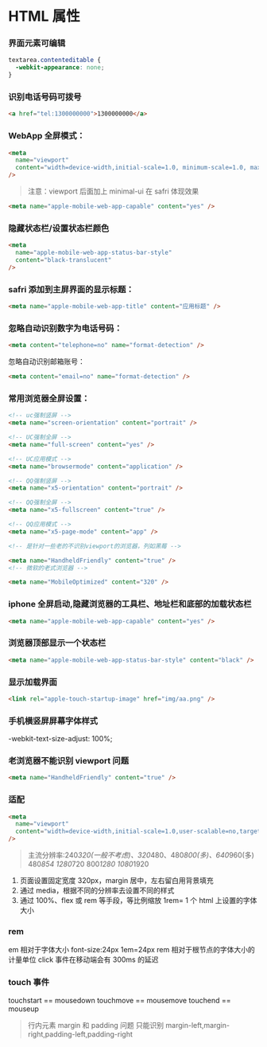 # HTML 属性

### 界面元素可编辑

```css
textarea.contenteditable {
  -webkit-appearance: none;
}
```

### 识别电话号码可拨号

```html
<a href="tel:1300000000">1300000000</a>
```

### WebApp 全屏模式：

```html
<meta
  name="viewport"
  content="width=device-width,initial-scale=1.0, minimum-scale=1.0, maximum-scale=1.0, user-scalable=no,minimal-ui"
/>
```

> 注意：viewport 后面加上 minimal-ui 在 safri 体现效果

```html
<meta name="apple-mobile-web-app-capable" content="yes" />
```

### 隐藏状态栏/设置状态栏颜色

```html
<meta
  name="apple-mobile-web-app-status-bar-style"
  content="black-translucent"
/>
```

### safri 添加到主屏界面的显示标题：

```html
<meta name="apple-mobile-web-app-title" content="应用标题" />
```

### 忽略自动识别数字为电话号码：

```html
<meta content="telephone=no" name="format-detection" />
```

忽略自动识别邮箱账号：

```html
<meta content="email=no" name="format-detection" />
```

### 常用浏览器全屏设置：

```html
<!-- uc强制竖屏 -->
<meta name="screen-orientation" content="portrait" />

<!-- UC强制全屏 -->
<meta name="full-screen" content="yes" />

<!-- UC应用模式 -->
<meta name="browsermode" content="application" />

<!-- QQ强制竖屏 -->
<meta name="x5-orientation" content="portrait" />

<!-- QQ强制全屏 -->
<meta name="x5-fullscreen" content="true" />

<!-- QQ应用模式 -->
<meta name="x5-page-mode" content="app" />

<!-- 是针对一些老的不识别viewport的浏览器，列如黑莓 -->

<meta name="HandheldFriendly" content="true" />
<!-- 微软的老式浏览器 -->

<meta name="MobileOptimized" content="320" />
```

### iphone 全屏启动,隐藏浏览器的工具栏、地址栏和底部的加载状态栏

```html
<meta name="apple-mobile-web-app-capable" content="yes" />
```

### 浏览器顶部显示一个状态栏

```html
<meta name="apple-mobile-web-app-status-bar-style" content="black" />
```

### 显示加载界面

```html
<link rel="apple-touch-startup-image" href="img/aa.png" />
```

### 手机横竖屏屏幕字体样式

-webkit-text-size-adjust: 100%;

### 老浏览器不能识别 viewport 问题

```html
<meta name="HandheldFriendly" content="true" />
```

### 适配

```html
<meta
  name="viewport"
  content="width=device-width,initial-scale=1.0,user-scalable=no,target-densitydpi=medium-dpi"
/>
```

> 主流分辨率:240*320(一般不考虑)、320*480、480*800(多)、640*960(多) 480*854 1280*720 800*1280 1080*1920

1. 页面设置固定宽度 320px，margin 居中，左右留白用背景填充
2. 通过 media，根据不同的分辨率去设置不同的样式
3. 通过 100%、flex 或 rem 等手段，等比例缩放 1rem= 1 个 html 上设置的字体大小

### rem

em 相对于字体大小 font-size:24px 1em=24px
rem 相对于根节点的字体大小的计量单位
click 事件在移动端会有 300ms 的延迟

### touch 事件

touchstart == mousedown
touchmove == mousemove
touchend == mouseup

> 行内元素 margin 和 padding 问题
> 只能识别 margin-left,margin-right,padding-left,padding-right

